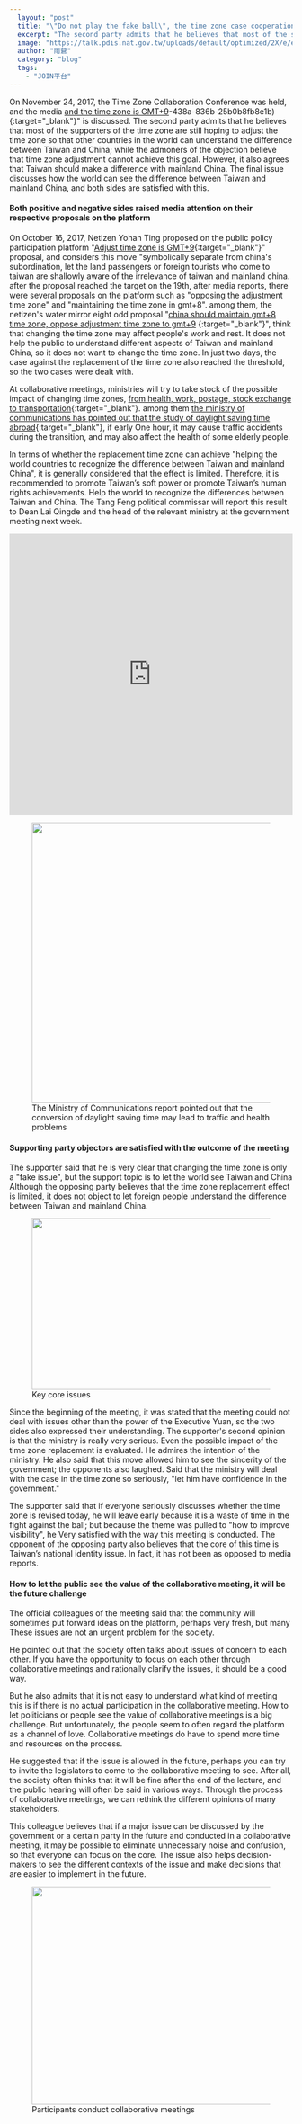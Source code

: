 ```yaml
---
  layout: "post"
  title: "\"Do not play the fake ball\", the time zone case cooperation meeting is both positive and negative"
  excerpt: "The second party admits that he believes that most of the supporters of the time zone are still hoping to adjust the time zone so that other countries in the world can understand the difference between Taiwan and China; while the admoners of the objection believe that time zone adjustment cannot achieve this goal. However, it also agrees that Taiwan should make a difference with mainland China. The final issue discusses how the world can see the difference between Taiwan and mainland China, and both sides are satisfied with this."
  image: "https://talk.pdis.nat.gov.tw/uploads/default/optimized/2X/e/e52c6cc4ed8dbdcf6acd68b64c6ad0ed5ef86efe_1_682x499.png"
  author: "雨蒼"
  category: "blog"
  tags: 
    - "JOIN平台"
---
```



On November 24, 2017, the Time Zone Collaboration Conference was held, and the media [and the time zone is GMT+9](https://join.gov.tw/idea/detail/90028e3c-f785)-438a-836b-25b0b8fb8e1b){:target=&quot;_blank&quot;}&quot; is discussed. The second party admits that he believes that most of the supporters of the time zone are still hoping to adjust the time zone so that other countries in the world can understand the difference between Taiwan and China; while the admoners of the objection believe that time zone adjustment cannot achieve this goal. However, it also agrees that Taiwan should make a difference with mainland China. The final issue discusses how the world can see the difference between Taiwan and mainland China, and both sides are satisfied with this. 

#### Both positive and negative sides raised media attention on their respective proposals on the platform

On October 16, 2017, Netizen Yohan Ting proposed on the public policy participation platform &quot;[Adjust time zone is GMT+9](https_join.gov.tw/idea/detail/90028e3c-f785-438a-836b-25b0b8fb8e1b){:target=&quot;_blank&quot;}&quot; proposal, and considers this move &quot;symbolically separate from china&#39;s subordination, let the land passengers or foreign tourists who come to taiwan are shallowly aware of the irrelevance of taiwan and mainland china. after the proposal reached the target on the 19th, after media reports, there were several proposals on the platform such as &quot;opposing the adjustment time zone&quot; and &quot;maintaining the time zone in gmt+8&quot;. among them, the netizen&#39;s water mirror eight odd proposal &quot;[china should maintain gmt+8 time zone, oppose adjustment time zone to gmt+9](https://join.gov.tw/idea/detail/ed306cd5-420c-44b6-aacc-b5061b0799dc) {:target=&quot;_blank&quot;}&quot;, think that changing the time zone may affect people&#39;s work and rest. It does not help the public to understand different aspects of Taiwan and mainland China, so it does not want to change the time zone. In just two days, the case against the replacement of the time zone also reached the threshold, so the two cases were dealt with. 

At collaborative meetings, ministries will try to take stock of the possible impact of changing time zones, [from health, work, postage, stock exchange to transportation](https://realtimeboard.com/app/board/o9j_k0utgyc=/){:target=&quot;_blank&quot;}. among them [the ministry of communications has pointed out that the study of daylight saving time abroad](https://issuu.com/pdis.tw/docs/2017-11-24________________.pptx_e7f524baa0bd0c){:target=&quot;_blank&quot;}, if early One hour, it may cause traffic accidents during the transition, and may also affect the health of some elderly people. 

In terms of whether the replacement time zone can achieve &quot;helping the world countries to recognize the difference between Taiwan and mainland China&quot;, it is generally considered that the effect is limited. Therefore, it is recommended to promote Taiwan’s soft power or promote Taiwan’s human rights achievements. Help the world to recognize the differences between Taiwan and China. The Tang Feng political commissar will report this result to Dean Lai Qingde and the head of the relevant ministry at the government meeting next week. 

 <iframe width="100%" height="500" title="Realtimeboard" src="https://realtimeboard.com/app/embed/o9J_k0UTgYc=/?&pres=1" frameborder="0" scrolling="no" allowfullscreen></iframe> 

 <figure> 
 <img src="https://talk.pdis.nat.gov.tw/uploads/default/original/2X/e/e52c6cc4ed8dbdcf6acd68b64c6ad0ed5ef86efe.png" width="682" height="499"> 
 <figcaption> The Ministry of Communications report pointed out that the conversion of daylight saving time may lead to traffic and health problems </figcaption> 
 </figure> 

#### Supporting party objectors are satisfied with the outcome of the meeting

The supporter said that he is very clear that changing the time zone is only a &quot;fake issue&quot;, but the support topic is to let the world see Taiwan and China Although the opposing party believes that the time zone replacement effect is limited, it does not object to let foreign people understand the difference between Taiwan and mainland China. 

 <figure> 
 <img src="https://talk.pdis.nat.gov.tw/uploads/default/original/2X/b/b9a8835b7d688465019291cd3bd5ebe767c101e9.png" width="690" height="305"> 
 <figcaption> Key core issues </figcaption> 
 </figure> 

 Since the beginning of the meeting, it was stated that the meeting could not deal with issues other than the power of the Executive Yuan, so the two sides also expressed their understanding. The supporter&#39;s second opinion is that the ministry is really very serious. Even the possible impact of the time zone replacement is evaluated. He admires the intention of the ministry. He also said that this move allowed him to see the sincerity of the government; the opponents also laughed. Said that the ministry will deal with the case in the time zone so seriously, &quot;let him have confidence in the government.&quot; 

The supporter said that if everyone seriously discusses whether the time zone is revised today, he will leave early because it is a waste of time in the fight against the ball; but because the theme was pulled to &quot;how to improve visibility&quot;, he Very satisfied with the way this meeting is conducted. The opponent of the opposing party also believes that the core of this time is Taiwan’s national identity issue. In fact, it has not been as opposed to media reports. 

#### How to let the public see the value of the collaborative meeting, it will be the future challenge

The official colleagues of the meeting said that the community will sometimes put forward ideas on the platform, perhaps very fresh, but many These issues are not an urgent problem for the society. 

He pointed out that the society often talks about issues of concern to each other. If you have the opportunity to focus on each other through collaborative meetings and rationally clarify the issues, it should be a good way. 

But he also admits that it is not easy to understand what kind of meeting this is if there is no actual participation in the collaborative meeting. How to let politicians or people see the value of collaborative meetings is a big challenge. But unfortunately, the people seem to often regard the platform as a channel of love. Collaborative meetings do have to spend more time and resources on the process. 

He suggested that if the issue is allowed in the future, perhaps you can try to invite the legislators to come to the collaborative meeting to see. After all, the society often thinks that it will be fine after the end of the lecture, and the public hearing will often be said in various ways. Through the process of collaborative meetings, we can rethink the different opinions of many stakeholders. 

This colleague believes that if a major issue can be discussed by the government or a certain party in the future and conducted in a collaborative meeting, it may be possible to eliminate unnecessary noise and confusion, so that everyone can focus on the core. The issue also helps decision-makers to see the different contexts of the issue and make decisions that are easier to implement in the future. 

 <figure> 
 <img src="https://talk.pdis.nat.gov.tw/uploads/default/original/2X/7/791b363d0f996a9e91308e27ea5e14c8ea0c9000.JPG" width="690" height="388"> 
 <figcaption> Participants conduct collaborative meetings </figcaption> 
 </figure> 
